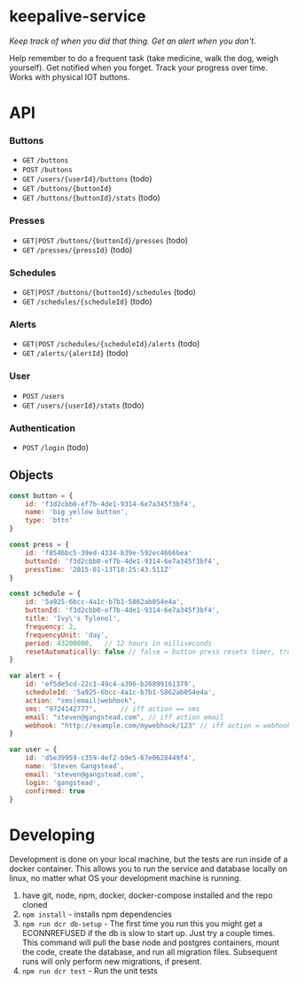 keepalive-service
===================

*Keep track of when you did that thing.  Get an alert when you don't.*

Help remember to do a frequent task (take medicine, walk the dog, weigh yourself).  Get notified when you forget.  Track your progress over time.  Works with physical IOT buttons.

# API
### Buttons
- `GET` `/buttons`
- `POST` `/buttons`
- `GET` `/users/{userId}/buttons` (todo)
- `GET` `/buttons/{buttonId}`
- `GET` `/buttons/{buttonId}/stats` (todo)

### Presses
- `GET|POST` `/buttons/{buttonId}/presses` (todo)
- `GET` `/presses/{pressId}` (todo)

### Schedules
- `GET|POST` `/buttons/{buttonId}/schedules` (todo)
- `GET` `/schedules/{scheduleId}` (todo)

### Alerts
- `GET|POST` `/schedules/{scheduleId}/alerts` (todo)
- `GET` `/alerts/{alertId}` (todo)

### User
- `POST` `/users`
- `GET` `/users/{userId}/stats` (todo)

### Authentication
- `POST` `/login` (todo)

## Objects
```js
const button = {
    id: 'f3d2cbb0-ef7b-4de1-9314-6e7a345f3bf4',
    name: 'big yellow button',
    type: 'bttn'
}
```
```js
const press = {
    id: 'f8546bc5-39ed-4334-b39e-592ec4666bea'
    buttonId: 'f3d2cbb0-ef7b-4de1-9314-6e7a345f3bf4',
    pressTime: '2015-01-13T18:25:43.511Z'
}
```
```js
const schedule = {
    id: '5a925-6bcc-4a1c-b7b1-5862ab054e4a',
    buttonId: 'f3d2cbb0-ef7b-4de1-9314-6e7a345f3bf4',
    title: 'Ivy\'s Tylenol',
    frequency: 2,
    frequencyUnit: 'day',
    period: 43200000,   // 12 hours in milliseconds
    resetAutomatically: false // false = button press resets timer, true=timer resets regardless of button press
}
```
```js
var alert = {
    id: 'ef5de5cd-22c1-49c4-a396-b26899161379',
    scheduleId: '5a925-6bcc-4a1c-b7b1-5862ab054e4a',
    action: "sms|email|webhook",
    sms: "9724142777",      // iff action == sms
    email: "steven@gangstead.com", // iff action email
    webhook: "http://example.com/mywebhook/123" // iff action = webhook, will POST
}
```
```js
var user = {
    id: 'd5e39959-c359-4ef2-b9e5-67e0628449f4',
    name: 'Steven Gangstead',
    email: 'steven@gangstead.com',
    login: 'gangstead',
    confirmed: true
}
```

# Developing
Development is done on your local machine, but the tests are run inside of a docker container.  This allows you to run the service and database locally on linux, no matter what OS your development machine is running.

1. have git, node, npm, docker, docker-compose installed and the repo cloned
1. `npm install` - installs npm dependencies
1. `npm run dcr db-setup` - The first time you run this you might get a ECONNREFUSED if the db is slow to start up.  Just try a couple times.  This command will pull the base node and postgres containers, mount the code, create the database, and run all migration files.  Subsequent runs will only perform new migrations, if present.
1. `npm run dcr test` - Run the unit tests
